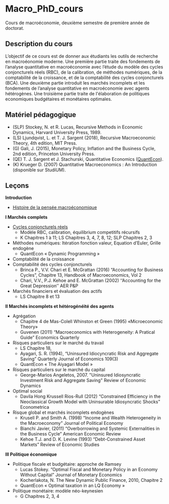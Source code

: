 # Macro_PhD_cours
Cours de macroéconomie, deuxième semestre de première année de doctorat.

Description du cours
--------------------
L’objectif de ce cours est de donner aux étudiants les outils de recherche en macroéonomie moderne. Une première partie traite des fondements de l’analyse quantitative en macroéconomie avec l’étude du modèle des cycles conjoncturels réels (RBC), de la calibration, de méthodes numériques, de la comptabilité de la croissance, et de la comptabilité des cycles conjoncturels (BCA). Une deuxième partie introduit les marchés incomplets et les fondements de l’analyse quantitative en macroéconomie avec agents hétérogènes. Une troisième partie traite de l'élaboration de politiques economiques budgétaires et monétaires optimales.

Matériel pédagogique
--------------------
  - (SLP) Stockey, N. et R. Lucas, Recursive Methods in Economic Dynamics, Harvard University Press, 1989. 
  - (LS) Ljundqvist, L. et T. J. Sargent (2018), Recursive Macroeconomic Theory, 4th edition, MIT Press. 
  - (G) Gali, J. (2015), Monetary Policy, Inflation and the Business Cycle, 2nd edition, Princeton University Press. 
  - (QE) T. J. Sargent et J. Stachurski, Quantitative Economics ([QuantEcon](https://python.quantecon.org)). 
  - (K) Krueger D. (2007) Quantitative Macroeconomics : An Introduction (disponible sur StudiUM).

Leçons
------
**Introduction**
 - [Histoire de la pensée macroéconomique](Cours/ECN7055_Intro.pdf)

**I Marchés complets**
  - [Cycles conjoncturels réels](Cours/I_Marches_complets/ECN7055_I_1.pdf)
    - Modèle RBC, calibration, équilibrium competitifs récursifs
    - K Chapitres 1 à 11; LS Chapitres 3, 4, 7, 8, 12; SLP Chapitres 2, 3
  -	Méthodes numériques: Itération fonction valeur, Equation d’Euler, Grille endogène
    - QuantEcon « Dynamic Programming »
  - Comptabilité de la croissance
  - Comptabilité des cycles conjoncturels
	  -	Brinca P., V.V. Chari et E. McGrattan (2016) “Accounting for Business Cycles”, Chapitre 13, Handbook of Macroeconomics, Vol 2
	  -	Chari, V.V., P.J. Kehoe and E. McGrattan (2002) ‘‘Accounting for the Great Depression’’ AER P&P
  - Marchés financiers et évaluation des actifs
	  - LS Chapitre 8 et 13
  
**II Marchés incomplets et hétérogénéité des agents**
  - Agrégation
    - Chapitre 4 de Mas-Colell Whinston et Green (1995) «Microeconomic Theory»
    - Guvenen (2011) “Macroeconomics with Heterogeneity: A Pratical Guide” Economics Quarterly
  - Risques particuliers sur le marché du travail
	  - LS Chapitre 18, 
    - Ayagari, S. R. (1994), “Uninsured Idiocyncratic Risk and Aggregate Saving” Quarterly Journal of Economics 109(3) 
    - QuantEcon « The Aiyagari Model »
  - Risques particuliers sur le marché du capital
    - George-Marios Angeletos, 2007. "Uninsured Idiosyncratic Investment Risk and Aggregate Saving" Review of Economic Dynamics
  - Optimal social
    - Davila Hong Krussell Rios-Rull (2012) “Constrained Efficiency in the Neoclassical Growth Model with Uninsurable Idiosyncratic Shocks” Econometrica
  - Risque global et marchés incomplets endogènes
    -	Krusell P. and Smith A. (1998) “Income and Wealth Heterogeneity in the Macroeconomy” Journal of Political Economy 
    -	Bianchi Javier, (2011) “Overborrowing and Systemic Externalities in the Business Cycle” American Economic Review
    -	Kehoe T.J. and D. K. Levine (1993) “Debt-Constrained Asset Markets” Review of Economic Studies

**III Politique économique**
  - Politique fiscale et budgétaire: approche de Ramsey
    - Lucas Stokey. “Optimal Fiscal and Monetary Policy in an Economy Without Capital” Journal of Monetary Economics
    - Kocherlakota, N. The New Dynamic Public Finance, 2010, Chapitre 2
    - QuantEcon « Optimal taxation in an LQ Economy » 
  - Politique monétaire: modèle néo-keynesien
    - G Chapitres 2, 3, 4
